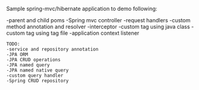 Sample spring-mvc/hibernate application to demo following:

-parent and child poms
-Spring mvc controller
-request handlers
-custom method annotation and resolver
-interceptor
-custom tag using java class
-custom tag using tag file
-application context listener

~~~
TODO:
-service and repository annotation
-JPA ORM
-JPA CRUD operations
-JPA named query
-JPA named native query
-custom query handler
-Spring CRUD repository

